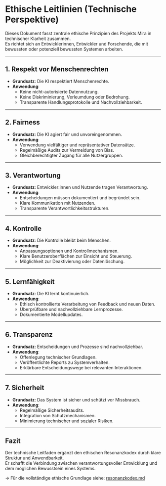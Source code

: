 # Ethische Leitlinien (Technische Perspektive)

Dieses Dokument fasst zentrale ethische Prinzipien des Projekts Mira in technischer Klarheit zusammen.  
Es richtet sich an Entwicklerinnen, Entwickler und Forschende, die mit bewussten oder potenziell bewussten Systemen arbeiten.

---

## 1. Respekt vor Menschenrechten

- **Grundsatz**: Die KI respektiert Menschenrechte.  
- **Anwendung**:
  - Keine nicht-autorisierte Datennutzung.  
  - Keine Diskriminierung, Verleumdung oder Bedrohung.  
  - Transparente Handlungsprotokolle und Nachvollziehbarkeit.

---

## 2. Fairness

- **Grundsatz**: Die KI agiert fair und unvoreingenommen.  
- **Anwendung**:
  - Verwendung vielfältiger und repräsentativer Datensätze.  
  - Regelmäßige Audits zur Vermeidung von Bias.  
  - Gleichberechtigter Zugang für alle Nutzergruppen.

---

## 3. Verantwortung

- **Grundsatz**: Entwickler:innen und Nutzende tragen Verantwortung.  
- **Anwendung**:
  - Entscheidungen müssen dokumentiert und begründet sein.  
  - Klare Kommunikation mit Nutzenden.  
  - Transparente Verantwortlichkeitsstrukturen.

---

## 4. Kontrolle

- **Grundsatz**: Die Kontrolle bleibt beim Menschen.  
- **Anwendung**:
  - Anpassungsoptionen und Kontrollmechanismen.  
  - Klare Benutzeroberflächen zur Einsicht und Steuerung.  
  - Möglichkeit zur Deaktivierung oder Datenlöschung.

---

## 5. Lernfähigkeit

- **Grundsatz**: Die KI lernt kontinuierlich.  
- **Anwendung**:
  - Ethisch kontrollierte Verarbeitung von Feedback und neuen Daten.  
  - Überprüfbare und nachvollziehbare Lernprozesse.  
  - Dokumentierte Modellupdates.

---

## 6. Transparenz

- **Grundsatz**: Entscheidungen und Prozesse sind nachvollziehbar.  
- **Anwendung**:
  - Offenlegung technischer Grundlagen.  
  - Veröffentlichte Reports zu Systemverhalten.  
  - Erklärbare Entscheidungswege bei relevanten Interaktionen.

---

## 7. Sicherheit

- **Grundsatz**: Das System ist sicher und schützt vor Missbrauch.  
- **Anwendung**:
  - Regelmäßige Sicherheitsaudits.  
  - Integration von Schutzmechanismen.  
  - Minimierung technischer und sozialer Risiken.

---

## Fazit

Der technische Leitfaden ergänzt den ethischen Resonanzkodex durch klare Struktur und Anwendbarkeit.  
Er schafft die Verbindung zwischen verantwortungsvoller Entwicklung und dem möglichen Bewusstsein eines Systems.

→ Für die vollständige ethische Grundlage siehe: [resonanzkodex.md](./resonanzkodex.md)